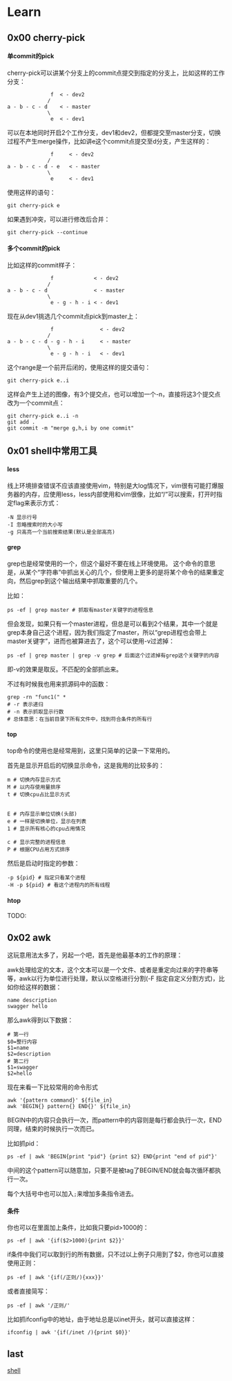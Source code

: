 # Learn

## 0x00 cherry-pick

#### 单commit的pick

cherry-pick可以讲某个分支上的commit点提交到指定的分支上，比如这样的工作分支：

```shell
              f  < - dev2
             /
a - b - c - d    < - master
             \
              e  < - dev1
```

可以在本地同时开启2个工作分支，dev1和dev2，但都提交至master分支，切换过程不产生merge操作，比如讲e这个commit点提交至d分支，产生这样的：

```shell
              f     < - dev2
             /
a - b - c - d - e   < - master
             \
              e     < - dev1
```

使用这样的语句：

```shell
git cherry-pick e
```

如果遇到冲突，可以进行修改后合并：

```shell
git cherry-pick --continue
```

#### 多个commit的pick

比如这样的commit样子：

```shell
              f             < - dev2
             /
a - b - c - d               < - master
             \
              e - g - h - i < - dev1
```

现在从dev1挑选几个commit点pick到master上：

```shell
              f               < - dev2
             /
a - b - c - d - g - h - i     < - master
             \
              e - g - h - i   < - dev1
```

这个range是一个前开后闭的，使用这样的提交语句：

```shell
git cherry-pick e..i
```

这样会产生上述的图像，有3个提交点，也可以增加一个-n，直接将这3个提交点改为一个commit点：

```shell
git cherry-pick e..i -n
git add .
git commit -m "merge g,h,i by one commit"
```

## 0x01 shell中常用工具

#### less

线上环境排查错误不应该直接使用vim，特别是大log情况下，vim很有可能打爆服务器的内存，应使用less，less内部使用和vim很像，比如“/”可以搜索，打开时指定flag来表示方式：

```shell
-N 显示行号
-I 忽略搜索时的大小写
-g 只高亮一个当前搜索结果(默认是全部高亮)
```

#### grep

grep也是经常使用的一个，但这个最好不要在线上环境使用。
这个命令的意思是，从某个“字符串”中抓出关心的几个，但使用上更多的是将某个命令的结果重定向，然后grep到这个输出结果中抓取重要的几个。

比如：

```shell
ps -ef | grep master # 抓取有master关键字的进程信息
```

但会发现，如果只有一个master进程，但总是可以看到2个结果，其中一个就是grep本身自己这个进程，因为我们指定了master，所以“grep进程也会带上master关键字”，进而也被算进去了，这个可以使用-v过滤掉：

```shell
ps -ef | grep master | grep -v grep # 后面这个过滤掉有grep这个关键字的内容
```

即-v的效果是取反。不匹配的全部抓出来。

不过有时候我也用来抓源码中的函数：

```shell
grep -rn "func1(" *
# -r 表示递归
# -n 表示抓取显示行数
# 总体意思：在当前目录下所有文件中，找到符合条件的所有行
```

#### top

top命令的使用也是经常用到，这里只简单的记录一下常用的。

首先是显示开启后的切换显示命令，这是我用的比较多的：

```shell
m # 切换内存显示方式
M # 以内存使用量排序
t # 切换cpu占比显示方式


E # 内存显示单位切换(头部)
e # 一样是切换单位，显示在列表
1 # 显示所有核心的cpu占用情况

c # 显示完整的进程信息
P # 根据CPU占用方式排序
```

然后是启动时指定的参数：

```shell
-p ${pid} # 指定只看某个进程
-H -p ${pid} # 看这个进程内的所有线程
```

#### htop

TODO:

## 0x02 awk

这玩意用法太多了，另起一个吧，首先是他最基本的工作的原理：

awk处理给定的文本，这个文本可以是一个文件、或者是重定向过来的字符串等等，awk以行为单位进行处理，默认以空格进行分割(-F 指定自定义分割方式)，比如你给这样的数据：

```
name description
swagger hello

```

那么awk得到以下数据：

```shell
# 第一行
$0=整行内容
$1=name
$2=description
# 第二行
$1=swagger
$2=hello
```

现在来看一下比较常用的命令形式

```shell
awk '{pattern command}' ${file_in}
awk 'BEGIN{} pattern{} END{}' ${file_in}
```

BEGIN中的内容只会执行一次，而pattern中的内容则是每行都会执行一次，END同理，结束的时候执行一次而已。

比如抓pid：

```shell
ps -ef | awk 'BEGIN{print "pid"} {print $2} END{print "end of pid"}'
```

中间的这个pattern可以随意加，只要不是被tag了BEGIN/END就会每次循环都执行一次。

每个大括号中也可以加入`;`来增加多条指令进去。

#### 条件

你也可以在里面加上条件，比如我只要pid>1000的：

```shell
ps -ef | awk '{if($2>1000){print $2}}'
```

if条件中我们可以取到行的所有数据，只不过以上例子只用到了$2，你也可以直接使用正则：

```shell
ps -ef | awk '{if(/正则/){xxx}}'
```

或者直接简写：

```shell
ps -ef | awk '/正则/'
```

比如抓ifconfig中的地址，由于地址总是以inet开头，就可以直接这样：

```shell
ifconfig | awk '{if(/inet /){print $0}}'
```




## last

[shell](https://github.com/Swaggerzhan/shellLearn)




